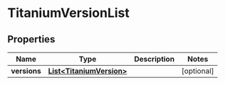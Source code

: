 

# TitaniumVersionList


## Properties

| Name | Type | Description | Notes |
|------------ | ------------- | ------------- | -------------|
|**versions** | [**List&lt;TitaniumVersion&gt;**](TitaniumVersion.md) |  |  [optional] |



